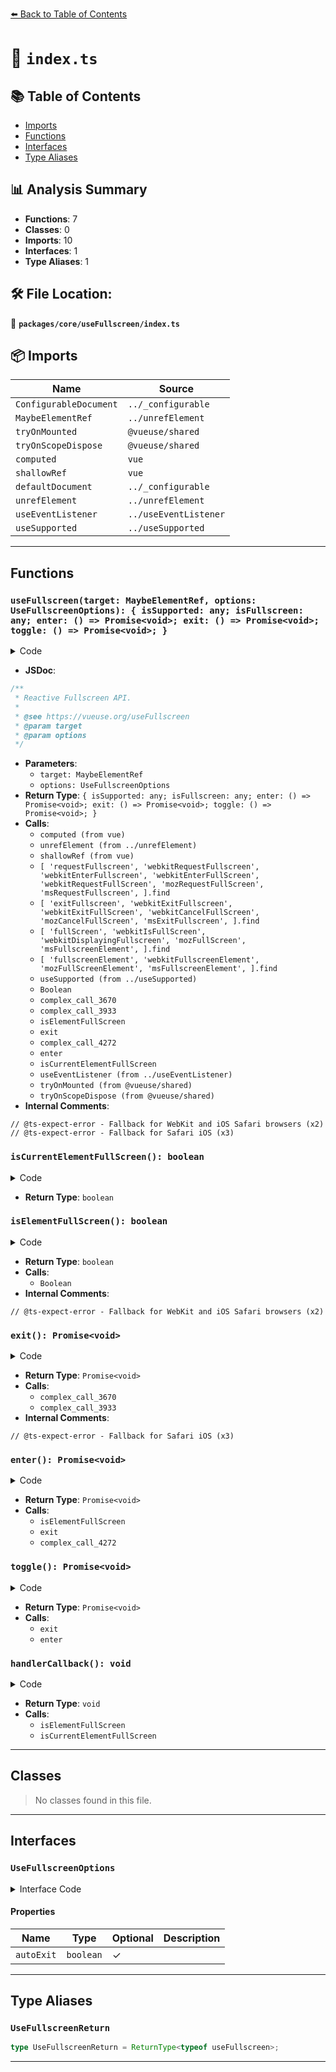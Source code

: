[⬅️ Back to Table of Contents](../../../index.md)

# 📄 `index.ts`

## 📚 Table of Contents

- [Imports](#imports)
- [Functions](#functions)
- [Interfaces](#interfaces)
- [Type Aliases](#type-aliases)

## 📊 Analysis Summary

- **Functions**: 7
- **Classes**: 0
- **Imports**: 10
- **Interfaces**: 1
- **Type Aliases**: 1

## 🛠️ File Location:
📂 **`packages/core/useFullscreen/index.ts`**

## 📦 Imports

| Name | Source |
|------|--------|
| `ConfigurableDocument` | `../_configurable` |
| `MaybeElementRef` | `../unrefElement` |
| `tryOnMounted` | `@vueuse/shared` |
| `tryOnScopeDispose` | `@vueuse/shared` |
| `computed` | `vue` |
| `shallowRef` | `vue` |
| `defaultDocument` | `../_configurable` |
| `unrefElement` | `../unrefElement` |
| `useEventListener` | `../useEventListener` |
| `useSupported` | `../useSupported` |


---

## Functions

### `useFullscreen(target: MaybeElementRef, options: UseFullscreenOptions): { isSupported: any; isFullscreen: any; enter: () => Promise<void>; exit: () => Promise<void>; toggle: () => Promise<void>; }`

<details><summary>Code</summary>

```ts
export function useFullscreen(
  target?: MaybeElementRef,
  options: UseFullscreenOptions = {},
) {
  const {
    document = defaultDocument,
    autoExit = false,
  } = options

  const targetRef = computed(() => unrefElement(target) ?? document?.documentElement)
  const isFullscreen = shallowRef(false)

  const requestMethod = computed<'requestFullscreen' | undefined>(() => {
    return [
      'requestFullscreen',
      'webkitRequestFullscreen',
      'webkitEnterFullscreen',
      'webkitEnterFullScreen',
      'webkitRequestFullScreen',
      'mozRequestFullScreen',
      'msRequestFullscreen',
    ].find(m => (document && m in document) || (targetRef.value && m in targetRef.value)) as any
  })

  const exitMethod = computed<'exitFullscreen' | undefined>(() => {
    return [
      'exitFullscreen',
      'webkitExitFullscreen',
      'webkitExitFullScreen',
      'webkitCancelFullScreen',
      'mozCancelFullScreen',
      'msExitFullscreen',
    ].find(m => (document && m in document) || (targetRef.value && m in targetRef.value)) as any
  })

  const fullscreenEnabled = computed<'fullscreenEnabled' | undefined>(() => {
    return [
      'fullScreen',
      'webkitIsFullScreen',
      'webkitDisplayingFullscreen',
      'mozFullScreen',
      'msFullscreenElement',
    ].find(m => (document && m in document) || (targetRef.value && m in targetRef.value)) as any
  })

  const fullscreenElementMethod = [
    'fullscreenElement',
    'webkitFullscreenElement',
    'mozFullScreenElement',
    'msFullscreenElement',
  ].find(m => (document && m in document)) as 'fullscreenElement' | undefined

  const isSupported = useSupported(() =>
    targetRef.value
    && document
    && requestMethod.value !== undefined
    && exitMethod.value !== undefined
    && fullscreenEnabled.value !== undefined)

  const isCurrentElementFullScreen = (): boolean => {
    if (fullscreenElementMethod)
      return document?.[fullscreenElementMethod] === targetRef.value
    return false
  }

  const isElementFullScreen = (): boolean => {
    if (fullscreenEnabled.value) {
      if (document && document[fullscreenEnabled.value] != null) {
        return document[fullscreenEnabled.value]
      }
      else {
        const target = targetRef.value
        // @ts-expect-error - Fallback for WebKit and iOS Safari browsers
        if (target?.[fullscreenEnabled.value] != null) {
          // @ts-expect-error - Fallback for WebKit and iOS Safari browsers
          return Boolean(target[fullscreenEnabled.value])
        }
      }
    }
    return false
  }

  async function exit() {
    if (!isSupported.value || !isFullscreen.value)
      return
    if (exitMethod.value) {
      if (document?.[exitMethod.value] != null) {
        await document[exitMethod.value]()
      }
      else {
        const target = targetRef.value
        // @ts-expect-error - Fallback for Safari iOS
        if (target?.[exitMethod.value] != null)
          // @ts-expect-error - Fallback for Safari iOS
          await target[exitMethod.value]()
      }
    }

    isFullscreen.value = false
  }

  async function enter() {
    if (!isSupported.value || isFullscreen.value)
      return

    if (isElementFullScreen())
      await exit()

    const target = targetRef.value
    if (requestMethod.value && target?.[requestMethod.value] != null) {
      await target[requestMethod.value]()
      isFullscreen.value = true
    }
  }

  async function toggle() {
    await (isFullscreen.value ? exit() : enter())
  }

  const handlerCallback = () => {
    const isElementFullScreenValue = isElementFullScreen()
    if (!isElementFullScreenValue || (isElementFullScreenValue && isCurrentElementFullScreen()))
      isFullscreen.value = isElementFullScreenValue
  }

  const listenerOptions = { capture: false, passive: true }
  useEventListener(document, eventHandlers, handlerCallback, listenerOptions)
  useEventListener(() => unrefElement(targetRef), eventHandlers, handlerCallback, listenerOptions)

  tryOnMounted(handlerCallback, false)

  if (autoExit)
    tryOnScopeDispose(exit)

  return {
    isSupported,
    isFullscreen,
    enter,
    exit,
    toggle,
  }
}
```
</details>

- **JSDoc**:
```ts
/**
 * Reactive Fullscreen API.
 *
 * @see https://vueuse.org/useFullscreen
 * @param target
 * @param options
 */
```

- **Parameters**:
  - `target: MaybeElementRef`
  - `options: UseFullscreenOptions`
- **Return Type**: `{ isSupported: any; isFullscreen: any; enter: () => Promise<void>; exit: () => Promise<void>; toggle: () => Promise<void>; }`
- **Calls**:
  - `computed (from vue)`
  - `unrefElement (from ../unrefElement)`
  - `shallowRef (from vue)`
  - `[
      'requestFullscreen',
      'webkitRequestFullscreen',
      'webkitEnterFullscreen',
      'webkitEnterFullScreen',
      'webkitRequestFullScreen',
      'mozRequestFullScreen',
      'msRequestFullscreen',
    ].find`
  - `[
      'exitFullscreen',
      'webkitExitFullscreen',
      'webkitExitFullScreen',
      'webkitCancelFullScreen',
      'mozCancelFullScreen',
      'msExitFullscreen',
    ].find`
  - `[
      'fullScreen',
      'webkitIsFullScreen',
      'webkitDisplayingFullscreen',
      'mozFullScreen',
      'msFullscreenElement',
    ].find`
  - `[
    'fullscreenElement',
    'webkitFullscreenElement',
    'mozFullScreenElement',
    'msFullscreenElement',
  ].find`
  - `useSupported (from ../useSupported)`
  - `Boolean`
  - `complex_call_3670`
  - `complex_call_3933`
  - `isElementFullScreen`
  - `exit`
  - `complex_call_4272`
  - `enter`
  - `isCurrentElementFullScreen`
  - `useEventListener (from ../useEventListener)`
  - `tryOnMounted (from @vueuse/shared)`
  - `tryOnScopeDispose (from @vueuse/shared)`
- **Internal Comments**:
```
// @ts-expect-error - Fallback for WebKit and iOS Safari browsers (x2)
// @ts-expect-error - Fallback for Safari iOS (x3)
```

### `isCurrentElementFullScreen(): boolean`

<details><summary>Code</summary>

```ts
(): boolean => {
    if (fullscreenElementMethod)
      return document?.[fullscreenElementMethod] === targetRef.value
    return false
  }
```
</details>

- **Return Type**: `boolean`
### `isElementFullScreen(): boolean`

<details><summary>Code</summary>

```ts
(): boolean => {
    if (fullscreenEnabled.value) {
      if (document && document[fullscreenEnabled.value] != null) {
        return document[fullscreenEnabled.value]
      }
      else {
        const target = targetRef.value
        // @ts-expect-error - Fallback for WebKit and iOS Safari browsers
        if (target?.[fullscreenEnabled.value] != null) {
          // @ts-expect-error - Fallback for WebKit and iOS Safari browsers
          return Boolean(target[fullscreenEnabled.value])
        }
      }
    }
    return false
  }
```
</details>

- **Return Type**: `boolean`
- **Calls**:
  - `Boolean`
- **Internal Comments**:
```
// @ts-expect-error - Fallback for WebKit and iOS Safari browsers (x2)
```

### `exit(): Promise<void>`

<details><summary>Code</summary>

```ts
async function exit() {
    if (!isSupported.value || !isFullscreen.value)
      return
    if (exitMethod.value) {
      if (document?.[exitMethod.value] != null) {
        await document[exitMethod.value]()
      }
      else {
        const target = targetRef.value
        // @ts-expect-error - Fallback for Safari iOS
        if (target?.[exitMethod.value] != null)
          // @ts-expect-error - Fallback for Safari iOS
          await target[exitMethod.value]()
      }
    }

    isFullscreen.value = false
  }
```
</details>

- **Return Type**: `Promise<void>`
- **Calls**:
  - `complex_call_3670`
  - `complex_call_3933`
- **Internal Comments**:
```
// @ts-expect-error - Fallback for Safari iOS (x3)
```

### `enter(): Promise<void>`

<details><summary>Code</summary>

```ts
async function enter() {
    if (!isSupported.value || isFullscreen.value)
      return

    if (isElementFullScreen())
      await exit()

    const target = targetRef.value
    if (requestMethod.value && target?.[requestMethod.value] != null) {
      await target[requestMethod.value]()
      isFullscreen.value = true
    }
  }
```
</details>

- **Return Type**: `Promise<void>`
- **Calls**:
  - `isElementFullScreen`
  - `exit`
  - `complex_call_4272`
### `toggle(): Promise<void>`

<details><summary>Code</summary>

```ts
async function toggle() {
    await (isFullscreen.value ? exit() : enter())
  }
```
</details>

- **Return Type**: `Promise<void>`
- **Calls**:
  - `exit`
  - `enter`
### `handlerCallback(): void`

<details><summary>Code</summary>

```ts
() => {
    const isElementFullScreenValue = isElementFullScreen()
    if (!isElementFullScreenValue || (isElementFullScreenValue && isCurrentElementFullScreen()))
      isFullscreen.value = isElementFullScreenValue
  }
```
</details>

- **Return Type**: `void`
- **Calls**:
  - `isElementFullScreen`
  - `isCurrentElementFullScreen`

---

## Classes

> No classes found in this file.


---

## Interfaces

### `UseFullscreenOptions`

<details><summary>Interface Code</summary>

```ts
export interface UseFullscreenOptions extends ConfigurableDocument {
  /**
   * Automatically exit fullscreen when component is unmounted
   *
   * @default false
   */
  autoExit?: boolean
}
```
</details>

#### Properties

| Name | Type | Optional | Description |
|------|------|----------|-------------|
| `autoExit` | `boolean` | ✓ |  |


---

## Type Aliases

### `UseFullscreenReturn`

```ts
type UseFullscreenReturn = ReturnType<typeof useFullscreen>;
```


---